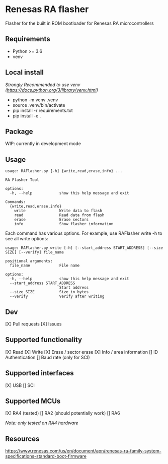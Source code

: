 # Renesas RA flasher
Flasher for the built in ROM bootloader for Renesas RA microcontrollers

## Requirements
- Python >= 3.6
- venv

## Local install
*Strongly Recommended to use venv (https://docs.python.org/3/library/venv.html)*
- python -m venv .venv
- source .venv/bin/activate
- pip install -r requirements.txt
- pip install -e .

## Package
WIP: currently in development mode

## Usage
```
usage: RAFlasher.py [-h] {write,read,erase,info} ...

RA Flasher Tool

options:
  -h, --help            show this help message and exit

Commands:
  {write,read,erase,info}
    write               Write data to flash
    read                Read data from flash
    erase               Erase sectors
    info                Show flasher information
```
Each command has various options. For example, use RAFlasher write -h to see all write options:
```
usage: RAFlasher.py write [-h] [--start_address START_ADDRESS] [--size SIZE] [--verify] file_name

positional arguments:
  file_name             File name

options:
  -h, --help            show this help message and exit
  --start_address START_ADDRESS
                        Start address
  --size SIZE           Size in bytes
  --verify              Verify after writing

```

## Dev
[X] Pull requests
[X] Issues

## Supported functionality
[X] Read
[X] Write
[X] Erase / sector erase
[X] Info / area information
[] ID Authentication
[] Baud rate (only for SCI)

## Supported interfaces
[X] USB
[] SCI

## Supported MCUs
[X] RA4 (tested)
[] RA2 (should potentially work)
[] RA6 

*Note: only tested on RA4 hardware*

## Resources
https://www.renesas.com/us/en/document/apn/renesas-ra-family-system-specifications-standard-boot-firmware

